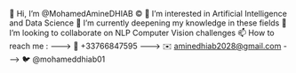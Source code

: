 👋 Hi, I’m @MohamedAmineDHIAB ©️
👀 I’m interested in Artificial Intelligence and Data Science
🌱 I’m currently deepening my knowledge in these fields 
💞️ I’m looking to collaborate on NLP Computer Vision challenges 
📫 How to reach me :
---> 📱 +33766847595
---> ✉️ aminedhiab2028@gmail.com
---> 🐦 @mohameddhiab01

  


<!---
MohamedAmineDHIAB/MohamedAmineDHIAB is a ✨ special ✨ repository because its `README.md` (this file) appears on your GitHub profile.
You can click the Preview link to take a look at your changes.
--->
